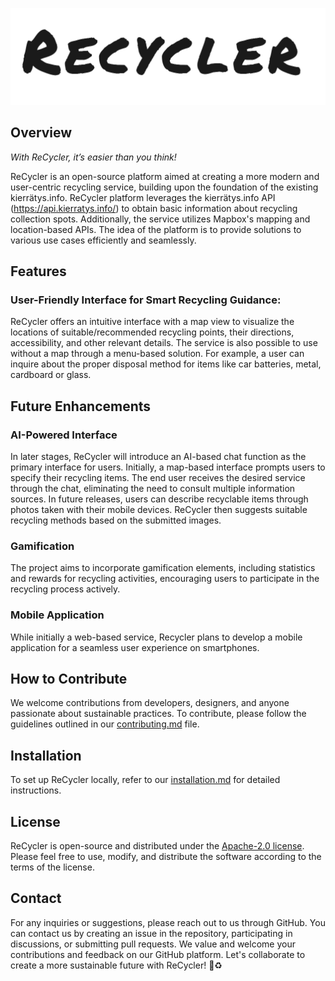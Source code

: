 ![recycler-logo](images/recycler_logo.png)

## Overview

_With ReCycler, it’s easier than you think!_

ReCycler is an open-source platform aimed at creating a more modern and user-centric recycling service, building upon the foundation of the existing kierrätys.info. ReCycler platform leverages the kierrätys.info API (https://api.kierratys.info/) to obtain basic information about recycling collection spots. Additionally, the service utilizes Mapbox's mapping and location-based APIs. The idea of the platform is to provide solutions to various use cases efficiently and seamlessly.
## Features
### User-Friendly Interface for Smart Recycling Guidance:
ReCycler offers an intuitive interface with a map view to visualize the locations of suitable/recommended recycling points, their directions, accessibility, and other relevant details. The service is also possible to use without a map through a menu-based solution. For example, a user can inquire about the proper disposal method for items like car batteries, metal, cardboard or glass.
## Future Enhancements
### AI-Powered Interface
In later stages, ReCycler will introduce an AI-based chat function as the primary interface for users. Initially, a map-based interface prompts users to specify their recycling items. The end user receives the desired service through the chat, eliminating the need to consult multiple information sources.
In future releases, users can describe recyclable items through photos taken with their mobile devices. ReCycler then suggests suitable recycling methods based on the submitted images.
### Gamification
The project aims to incorporate gamification elements, including statistics and rewards for recycling activities, encouraging users to participate in the recycling process actively.
### Mobile Application
While initially a web-based service, Recycler plans to develop a mobile application for a seamless user experience on smartphones.
## How to Contribute
We welcome contributions from developers, designers, and anyone passionate about sustainable practices. To contribute, please follow the guidelines outlined in our [contributing.md](contributing.md) file.
## Installation
To set up ReCycler locally, refer to our [installation.md](installation.md) for detailed instructions.
## License
ReCycler is open-source and distributed under the [Apache-2.0 license](licence.md). Please feel free to use, modify, and distribute the software according to the terms of the license.
## Contact
For any inquiries or suggestions, please reach out to us through GitHub. You can contact us by creating an issue in the repository, participating in discussions, or submitting pull requests. We value and welcome your contributions and feedback on our GitHub platform.
Let's collaborate to create a more sustainable future with ReCycler! :seedling::recycle:
